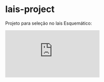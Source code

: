 # lais-project
Projeto para seleção no lais
 Esquemático:
 
 ![alt text]( https://github.com/jpfcabral/lais-project/blob/main/esquematico.pdf)
